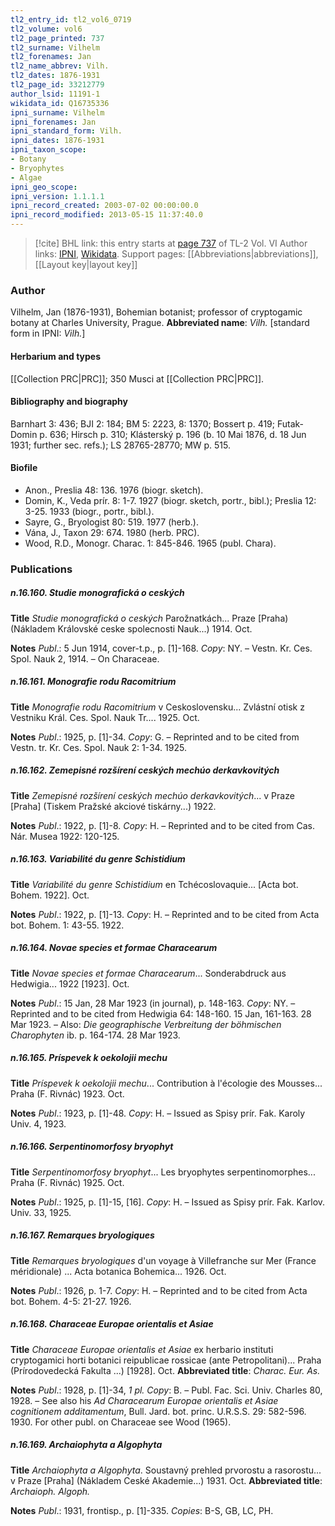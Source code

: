 ```yaml
---
tl2_entry_id: tl2_vol6_0719
tl2_volume: vol6
tl2_page_printed: 737
tl2_surname: Vilhelm
tl2_forenames: Jan
tl2_name_abbrev: Vilh.
tl2_dates: 1876-1931
tl2_page_id: 33212779
author_lsid: 11191-1
wikidata_id: Q16735336
ipni_surname: Vilhelm
ipni_forenames: Jan
ipni_standard_form: Vilh.
ipni_dates: 1876-1931
ipni_taxon_scope: 
- Botany
- Bryophytes
- Algae
ipni_geo_scope: 
ipni_version: 1.1.1.1
ipni_record_created: 2003-07-02 00:00:00.0
ipni_record_modified: 2013-05-15 11:37:40.0
---
```


> [!cite] BHL link: this entry starts at [page 737](https://www.biodiversitylibrary.org/page/33212779) of TL-2 Vol. VI
> Author links: [IPNI](https://www.ipni.org/a/11191-1), [Wikidata](https://www.wikidata.org/wiki/Q16735336). Support pages: [[Abbreviations|abbreviations]], [[Layout key|layout key]]

### Author

Vilhelm, Jan (1876-1931), Bohemian botanist; professor of cryptogamic botany at Charles University, Prague. 
**Abbreviated name**: *Vilh.* \[standard form in IPNI: *Vilh.*\]

#### Herbarium and types

[[Collection PRC|PRC]]; 350 Musci at [[Collection PRC|PRC]].

#### Bibliography and biography

Barnhart 3: 436; BJI 2: 184; BM 5: 2223, 8: 1370; Bossert p. 419; Futak-Domin p. 636; Hirsch p. 310; Klásterský p. 196 (b. 10 Mai 1876, d. 18 Jun 1931; further sec. refs.); LS 28765-28770; MW p. 515.

#### Biofile

- Anon., Preslia 48: 136. 1976 (biogr. sketch).
- Domin, K., Veda prír. 8: 1-7. 1927 (biogr. sketch, portr., bibl.); Preslia 12: 3-25. 1933 (biogr., portr., bibl.).
- Sayre, G., Bryologist 80: 519. 1977 (herb.).
- Vána, J., Taxon 29: 674. 1980 (herb. PRC).
- Wood, R.D., Monogr. Charac. 1: 845-846. 1965 (publ. Chara).

### Publications

##### n.16.160. Studie monografická o ceských

**Title**
*Studie monografická o ceských* Parožnatkách... Praze \[Praha) (Nákladem Královské ceske spolecnosti Nauk...) 1914. Oct.

**Notes**
*Publ*.: 5 Jun 1914, cover-t.p., p. \[1\]-168. *Copy*: NY. – Vestn. Kr. Ces. Spol. Nauk 2, 1914. – On Characeae.

##### n.16.161. Monografie rodu Racomitrium

**Title**
*Monografie rodu Racomitrium* v Ceskoslovensku... Zvlástní otisk z Vestniku Král. Ces. Spol. Nauk Tr.... 1925. Oct.

**Notes**
*Publ*.: 1925, p. \[1\]-34. *Copy*: G. – Reprinted and to be cited from Vestn. tr. Kr. Ces. Spol. Nauk 2: 1-34. 1925.

##### n.16.162. Zemepisné rozšírení ceských mechúo derkavkovitých

**Title**
*Zemepisné rozšírení ceských mechúo derkavkovitých*... v Praze \[Praha\] (Tiskem Pražské akciové tiskárny...) 1922.

**Notes**
*Publ*.: 1922, p. \[1\]-8. *Copy*: H. – Reprinted and to be cited from Cas. Nár. Musea 1922: 120-125.

##### n.16.163. Variabilité du genre Schistidium

**Title**
*Variabilité du genre Schistidium* en Tchécoslovaquie... \[Acta bot. Bohem. 1922\]. Oct.

**Notes**
*Publ*.: 1922, p. \[1\]-13. *Copy*: H. – Reprinted and to be cited from Acta bot. Bohem. 1: 43-55. 1922.

##### n.16.164. Novae species et formae Characearum

**Title**
*Novae species et formae Characearum*... Sonderabdruck aus Hedwigia... 1922 \[1923\]. Oct.

**Notes**
*Publ*.: 15 Jan, 28 Mar 1923 (in journal), p. 148-163. *Copy*: NY. – Reprinted and to be cited from Hedwigia 64: 148-160. 15 Jan, 161-163. 28 Mar 1923. – Also: *Die geographische Verbreitung der böhmischen Charophyten* ib. p. 164-174. 28 Mar 1923.

##### n.16.165. Príspevek k oekolojii mechu

**Title**
*Príspevek k oekolojii mechu*... Contribution à l'écologie des Mousses... Praha (F. Rivnác) 1923. Oct.

**Notes**
*Publ*.: 1923, p. \[1\]-48. *Copy*: H. – Issued as Spisy prír. Fak. Karoly Univ. 4, 1923.

##### n.16.166. Serpentinomorfosy bryophyt

**Title**
*Serpentinomorfosy bryophyt*... Les bryophytes serpentinomorphes... Praha (F. Rivnác) 1925. Oct.

**Notes**
*Publ*.: 1925, p. \[1\]-15, \[16\]. *Copy*: H. – Issued as Spisy prír. Fak. Karlov. Univ. 33, 1925.

##### n.16.167. Remarques bryologiques

**Title**
*Remarques bryologiques* d'un voyage à Villefranche sur Mer (France méridionale) ... Acta botanica Bohemica... 1926. Oct.

**Notes**
*Publ*.: 1926, p. 1-7. *Copy*: H. – Reprinted and to be cited from Acta bot. Bohem. 4-5: 21-27. 1926.

##### n.16.168. Characeae Europae orientalis et Asiae

**Title**
*Characeae Europae orientalis et Asiae* ex herbario instituti cryptogamici horti botanici reipublicae rossicae (ante Petropolitani)... Praha (Prírodovedecká Fakulta ...) \[1928\]. Oct.
**Abbreviated title**: *Charac. Eur. As.*

**Notes**
*Publ*.: 1928, p. \[1\]-34, *1 pl. Copy*: B. – Publ. Fac. Sci. Univ. Charles 80, 1928. – See also his *Ad Characearum Europae orientalis et Asiae cognitionem additamentum*, Bull. Jard. bot. princ. U.R.S.S. 29: 582-596. 1930. For other publ. on Characeae see Wood (1965).

##### n.16.169. Archaiophyta a Algophyta

**Title**
*Archaiophyta a Algophyta*. Soustavný prehled prvorostu a rasorostu... v Praze \[Praha\] (Nákladem Ceské Akademie...) 1931. Oct.
**Abbreviated title**: *Archaioph. Algoph.*

**Notes**
*Publ*.: 1931, frontisp., p. \[1\]-335. *Copies*: B-S, GB, LC, PH.

